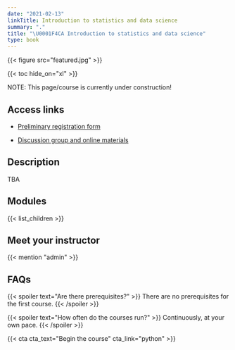 ```yaml
---
date: "2021-02-13"
linkTitle: Introduction to statistics and data science
summary: "."
title: "\U0001F4CA Introduction to statistics and data science"
type: book
---
```


{{< figure src="featured.jpg" >}}

{{< toc hide_on="xl" >}}

NOTE: This page/course is currently under construction!

## Access links

- [Preliminary registration form](https://forms.gle/4vQgh8AptKAWuLqWA)

- [Discussion group and online materials](shttps://discord.gg/NKb5GJJmkd)




## Description

TBA

## Modules

{{< list_children >}}

## Meet your instructor

{{< mention "admin" >}}

## FAQs

{{< spoiler text="Are there prerequisites?" >}}
There are no prerequisites for the first course.
{{< /spoiler >}}

{{< spoiler text="How often do the courses run?" >}}
Continuously, at your own pace.
{{< /spoiler >}}

{{< cta cta_text="Begin the course" cta_link="python" >}}
